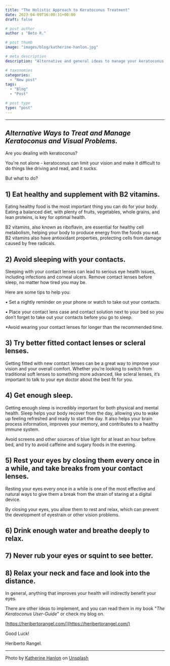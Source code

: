 ```yaml
---
title: "The Holistic Approach to Keratoconus Treatment"
date: 2023-04-09T16:00:31+00:00
draft: false

# post author
author : "Beto R."

# post thumb
image: "images/blog/katherine-hanlon.jpg"

# meta description
description: "Alternative and general ideas to manage your keratoconus eye symptoms"

# taxonomies
categories: 
  - "New post"
tags:
  - "Blog"
  - "Post"

# post type
type: "post"
---
```

---

## _Alternative Ways to Treat and Manage Keratoconus and Visual Problems._

Are you dealing with keratoconus?

You're not alone - keratoconus can limit your vision and make it difficult to do things like driving and read, and it sucks.

But what to do?


## 1) Eat healthy and supplement with B2 vitamins.

Eating healthy food is the most important thing you can do for your body. Eating a balanced diet, with plenty of fruits, vegetables, whole grains, and lean proteins, is key for optimal health.

B2 vitamins, also known as riboflavin, are essential for healthy cell metabolism, helping your body to produce energy from the foods you eat. B2 vitamins also have antioxidant properties, protecting cells from damage caused by free radicals.


## 2) Avoid sleeping with your contacts.

Sleeping with your contact lenses can lead to serious eye health issues, including infections and corneal ulcers. Remove contact lenses before sleep, no matter how tired you may be. 

Here are some tips to help you:

• Set a nightly reminder on your phone or watch to take out your contacts. 

• Place your contact lens case and contact solution next to your bed so you don’t forget to take out your contacts before you go to sleep.

*Avoid wearing your contact lenses for longer than the recommended time. 


## 3) Try better fitted contact lenses or scleral lenses. 

Getting fitted with new contact lenses can be a great way to improve your vision and your overall comfort. Whether you’re looking to switch from traditional soft lenses to something more advanced, like scleral lenses, it’s important to talk to your eye doctor about the best fit for you. 


## 4) Get enough sleep.

Getting enough sleep is incredibly important for both physical and mental health. Sleep helps your body recover from the day, allowing you to wake up feeling refreshed and ready to start the day. It also helps your brain process information, improves your memory, and contributes to a healthy immune system.

Avoid screens and other sources of blue light for at least an hour before bed, and try to avoid caffeine and sugary foods in the evening.


## 5) Rest your eyes by closing them every once in a while, and take breaks from your contact lenses.

Resting your eyes every once in a while is one of the most effective and natural ways to give them a break from the strain of staring at a digital device.

By closing your eyes, you allow them to rest and relax, which can prevent the development of eyestrain or other vision problems.


## 6) Drink enough water and breathe deeply to relax.


## 7) Never rub your eyes or squint to see better.


## 8) Relax your neck and face and look into the distance.

In general, anything that improves your health will indirectly benefit your eyes.

There are other ideas to implement, and you can read them in my book "_The Keratoconus User-Guide_" or check my blog on.

[https://heribertorangel.com/](https://heribertorangel.com/)

Good Luck!

Heriberto Rangel.

---

Photo by <a href="https://unsplash.com/@tinymountain?utm_source=unsplash&utm_medium=referral&utm_content=creditCopyText">Katherine Hanlon</a> on <a href="https://unsplash.com/s/photos/alternative-medicine?utm_source=unsplash&utm_medium=referral&utm_content=creditCopyText">Unsplash</a>
  